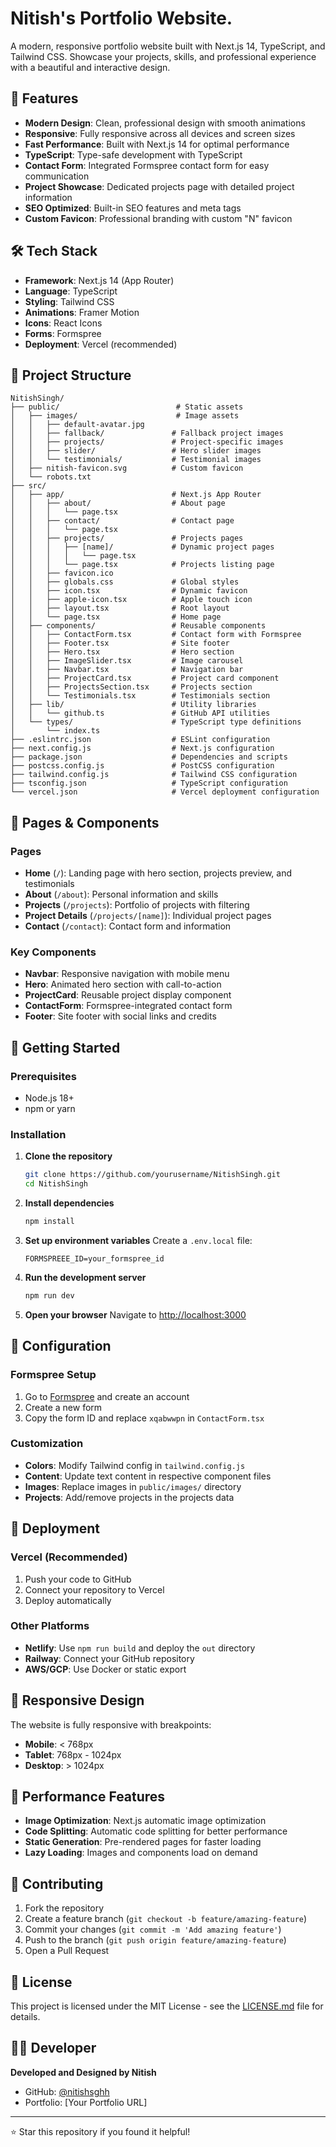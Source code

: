 ﻿# Nitish's Portfolio Website.

A modern, responsive portfolio website built with Next.js 14, TypeScript, and Tailwind CSS. Showcase your projects, skills, and professional experience with a beautiful and interactive design.

## 🚀 Features

- **Modern Design**: Clean, professional design with smooth animations
- **Responsive**: Fully responsive across all devices and screen sizes
- **Fast Performance**: Built with Next.js 14 for optimal performance
- **TypeScript**: Type-safe development with TypeScript
- **Contact Form**: Integrated Formspree contact form for easy communication
- **Project Showcase**: Dedicated projects page with detailed project information
- **SEO Optimized**: Built-in SEO features and meta tags
- **Custom Favicon**: Professional branding with custom "N" favicon

## 🛠️ Tech Stack

- **Framework**: Next.js 14 (App Router)
- **Language**: TypeScript
- **Styling**: Tailwind CSS
- **Animations**: Framer Motion
- **Icons**: React Icons
- **Forms**: Formspree
- **Deployment**: Vercel (recommended)

## 📁 Project Structure

```
NitishSingh/
├── public/                          # Static assets
│   ├── images/                      # Image assets
│   │   ├── default-avatar.jpg
│   │   ├── fallback/               # Fallback project images
│   │   ├── projects/               # Project-specific images
│   │   ├── slider/                 # Hero slider images
│   │   └── testimonials/           # Testimonial images
│   ├── nitish-favicon.svg          # Custom favicon
│   └── robots.txt
├── src/
│   ├── app/                        # Next.js App Router
│   │   ├── about/                  # About page
│   │   │   └── page.tsx
│   │   ├── contact/                # Contact page
│   │   │   └── page.tsx
│   │   ├── projects/               # Projects pages
│   │   │   ├── [name]/             # Dynamic project pages
│   │   │   │   └── page.tsx
│   │   │   └── page.tsx            # Projects listing page
│   │   ├── favicon.ico
│   │   ├── globals.css             # Global styles
│   │   ├── icon.tsx                # Dynamic favicon
│   │   ├── apple-icon.tsx          # Apple touch icon
│   │   ├── layout.tsx              # Root layout
│   │   └── page.tsx                # Home page
│   ├── components/                 # Reusable components
│   │   ├── ContactForm.tsx         # Contact form with Formspree
│   │   ├── Footer.tsx              # Site footer
│   │   ├── Hero.tsx                # Hero section
│   │   ├── ImageSlider.tsx         # Image carousel
│   │   ├── Navbar.tsx              # Navigation bar
│   │   ├── ProjectCard.tsx         # Project card component
│   │   ├── ProjectsSection.tsx     # Projects section
│   │   └── Testimonials.tsx        # Testimonials section
│   ├── lib/                        # Utility libraries
│   │   └── github.ts               # GitHub API utilities
│   └── types/                      # TypeScript type definitions
│       └── index.ts
├── .eslintrc.json                  # ESLint configuration
├── next.config.js                  # Next.js configuration
├── package.json                    # Dependencies and scripts
├── postcss.config.js               # PostCSS configuration
├── tailwind.config.js              # Tailwind CSS configuration
├── tsconfig.json                   # TypeScript configuration
└── vercel.json                     # Vercel deployment configuration
```

## 🎨 Pages & Components

### Pages
- **Home** (`/`): Landing page with hero section, projects preview, and testimonials
- **About** (`/about`): Personal information and skills
- **Projects** (`/projects`): Portfolio of projects with filtering
- **Project Details** (`/projects/[name]`): Individual project pages
- **Contact** (`/contact`): Contact form and information

### Key Components
- **Navbar**: Responsive navigation with mobile menu
- **Hero**: Animated hero section with call-to-action
- **ProjectCard**: Reusable project display component
- **ContactForm**: Formspree-integrated contact form
- **Footer**: Site footer with social links and credits

## 🚀 Getting Started

### Prerequisites
- Node.js 18+ 
- npm or yarn

### Installation

1. **Clone the repository**
   ```bash
   git clone https://github.com/yourusername/NitishSingh.git
   cd NitishSingh
   ```

2. **Install dependencies**
   ```bash
   npm install
   ```

3. **Set up environment variables**
   Create a `.env.local` file:
   ```env
   FORMSPREEE_ID=your_formspree_id
   ```

4. **Run the development server**
   ```bash
   npm run dev
   ```

5. **Open your browser**
   Navigate to [http://localhost:3000](http://localhost:3000)

## 📝 Configuration

### Formspree Setup
1. Go to [Formspree](https://formspree.io) and create an account
2. Create a new form
3. Copy the form ID and replace `xqabwwpn` in `ContactForm.tsx`

### Customization
- **Colors**: Modify Tailwind config in `tailwind.config.js`
- **Content**: Update text content in respective component files
- **Images**: Replace images in `public/images/` directory
- **Projects**: Add/remove projects in the projects data

## 🚀 Deployment

### Vercel (Recommended)
1. Push your code to GitHub
2. Connect your repository to Vercel
3. Deploy automatically

### Other Platforms
- **Netlify**: Use `npm run build` and deploy the `out` directory
- **Railway**: Connect your GitHub repository
- **AWS/GCP**: Use Docker or static export

## 📱 Responsive Design

The website is fully responsive with breakpoints:
- **Mobile**: < 768px
- **Tablet**: 768px - 1024px  
- **Desktop**: > 1024px

## 🎯 Performance Features

- **Image Optimization**: Next.js automatic image optimization
- **Code Splitting**: Automatic code splitting for better performance
- **Static Generation**: Pre-rendered pages for faster loading
- **Lazy Loading**: Images and components load on demand

## 🤝 Contributing

1. Fork the repository
2. Create a feature branch (`git checkout -b feature/amazing-feature`)
3. Commit your changes (`git commit -m 'Add amazing feature'`)
4. Push to the branch (`git push origin feature/amazing-feature`)
5. Open a Pull Request

## 📄 License

This project is licensed under the MIT License - see the [LICENSE.md](LICENSE.md) file for details.

## 👨‍💻 Developer

**Developed and Designed by Nitish**

- GitHub: [@nitishsghh](https://github.com/nitishsghh)
- Portfolio: [Your Portfolio URL]

---

⭐ Star this repository if you found it helpful!
